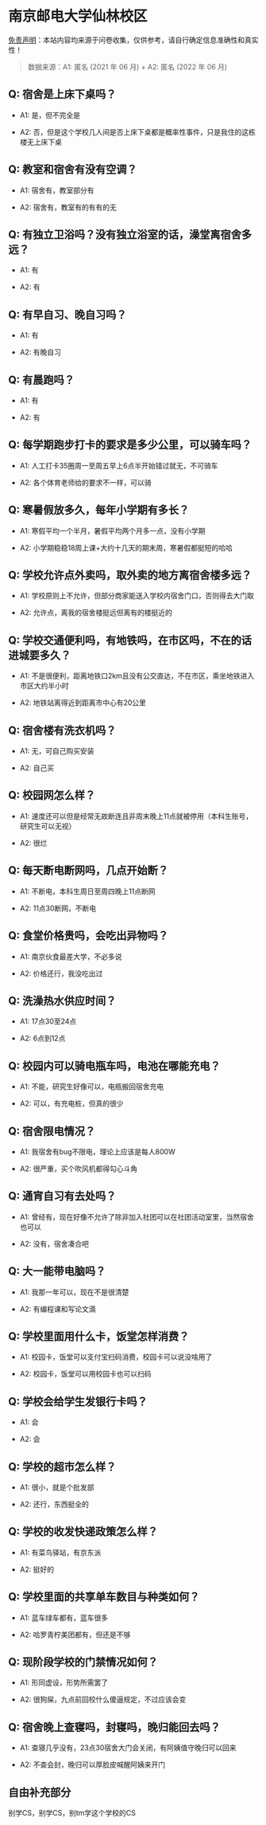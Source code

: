 # 南京邮电大学仙林校区

[免责声明](https://colleges.chat/#_3)：本站内容均来源于问卷收集，仅供参考，请自行确定信息准确性和真实性！

> 数据来源：A1: 匿名 (2021 年 06 月) + A2: 匿名 (2022 年 06 月)

## Q: 宿舍是上床下桌吗？

- A1: 是，但不完全是

- A2: 否，但是这个学校几人间是否上床下桌都是概率性事件，只是我住的这栋楼无上床下桌

## Q: 教室和宿舍有没有空调？

- A1: 宿舍有，教室部分有

- A2: 宿舍有，教室有的有有的无

## Q: 有独立卫浴吗？没有独立浴室的话，澡堂离宿舍多远？

- A1: 有

- A2: 有

## Q: 有早自习、晚自习吗？

- A1: 有

- A2: 有晚自习

## Q: 有晨跑吗？

- A1: 有

- A2: 有

## Q: 每学期跑步打卡的要求是多少公里，可以骑车吗？

- A1: 人工打卡35圈周一至周五早上6点半开始错过就无，不可骑车

- A2: 各个体育老师给的要求不一样，可以骑

## Q: 寒暑假放多久，每年小学期有多长？

- A1: 寒假平均一个半月，暑假平均两个月多一点，没有小学期

- A2: 小学期稳稳18周上课+大约十几天的期末周，寒暑假都挺短的哈哈

## Q: 学校允许点外卖吗，取外卖的地方离宿舍楼多远？

- A1: 学校原则上不允许，但部分商家能送入学校内宿舍门口，否则得去大门取

- A2: 允许点，离我的宿舍楼挺远但离有的楼挺近的

## Q: 学校交通便利吗，有地铁吗，在市区吗，不在的话进城要多久？

- A1: 不是很便利，距离地铁口2km且没有公交直达，不在市区，乘坐地铁进入市区大约半小时

- A2: 地铁站离得近到距离市中心有20公里

## Q: 宿舍楼有洗衣机吗？

- A1: 无，可自己购买安装

- A2: 自己买

## Q: 校园网怎么样？

- A1: 速度还可以但是经常无故断连且非周末晚上11点就被停用（本科生账号，研究生可以无视）

- A2: 很烂

## Q: 每天断电断网吗，几点开始断？

- A1: 不断电，本科生周日至周四晚上11点断网

- A2: 11点30断网，不断电

## Q: 食堂价格贵吗，会吃出异物吗？

- A1: 南京伙食最差大学，不必多说

- A2: 价格还行，我没吃出过

## Q: 洗澡热水供应时间？

- A1: 17点30至24点

- A2: 6点到12点

## Q: 校园内可以骑电瓶车吗，电池在哪能充电？

- A1: 不能，研究生好像可以，电瓶搬回宿舍充电

- A2: 可以，有充电桩，但真的很少

## Q: 宿舍限电情况？

- A1: 我宿舍有bug不限电，理论上应该是每人800W

- A2: 很严重，买个吹风机都得勾心斗角

## Q: 通宵自习有去处吗？

- A1: 曾经有，现在好像不允许了除非加入社团可以在社团活动室里，当然宿舍也可以

- A2: 没有，宿舍凑合吧

## Q: 大一能带电脑吗？

- A1: 我那一年可以，现在不是很清楚

- A2: 有编程课和写论文滴

## Q: 学校里面用什么卡，饭堂怎样消费？

- A1: 校园卡，饭堂可以支付宝扫码消费，校园卡可以说没啥用了

- A2: 校园卡，饭堂可以用校园卡也可以扫码

## Q: 学校会给学生发银行卡吗？

- A1: 会

- A2: 会

## Q: 学校的超市怎么样？

- A1: 很小，就是个批发部

- A2: 还行，东西挺全的

## Q: 学校的收发快递政策怎么样？

- A1: 有菜鸟驿站，有京东派

- A2: 挺好的

## Q: 学校里面的共享单车数目与种类如何？

- A1: 蓝车绿车都有，蓝车很多

- A2: 哈罗青柠美团都有，但还是不够

## Q: 现阶段学校的门禁情况如何？

- A1: 形同虚设，形势所需罢了

- A2: 很狗屎，九点前回校什么傻逼规定，不过应该会变

## Q: 宿舍晚上查寝吗，封寝吗，晚归能回去吗？

- A1: 查寝几乎没有，23点30宿舍大门会关闭，有阿姨值守晚归可以回来

- A2: 不查会封，晚归可以厚脸皮喊醒阿姨来开门

## 自由补充部分

别学CS，别学CS，别tm学这个学校的CS